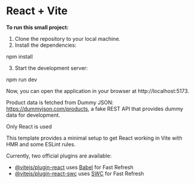 # React + Vite
**To run this small project:**

1. Clone the repository to your local machine.
2. Install the dependencies:

npm install


3. Start the development server:

npm run dev


Now, you can open the application in your browser at http://localhost:5173.


Product data is fetched from Dummy JSON: https://dummyjson.com/products, a fake REST API that provides dummy data for development.


Only React is used

This template provides a minimal setup to get React working in Vite with HMR and some ESLint rules.

Currently, two official plugins are available:

- [@vitejs/plugin-react](https://github.com/vitejs/vite-plugin-react/blob/main/packages/plugin-react/README.md) uses [Babel](https://babeljs.io/) for Fast Refresh
- [@vitejs/plugin-react-swc](https://github.com/vitejs/vite-plugin-react-swc) uses [SWC](https://swc.rs/) for Fast Refresh
